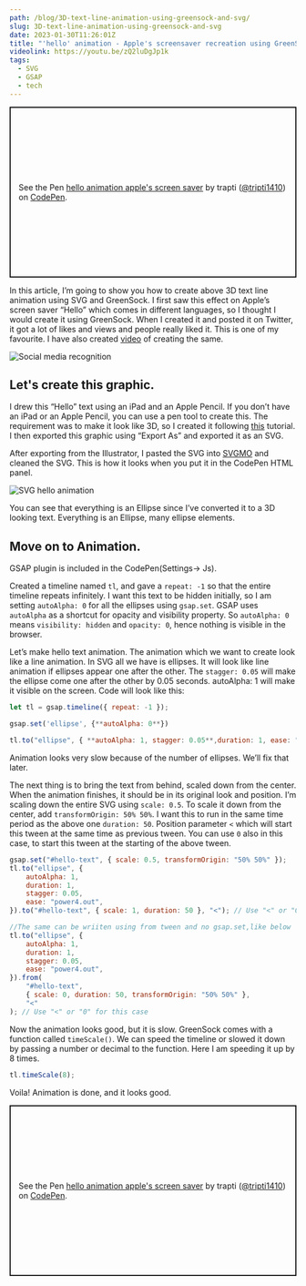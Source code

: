 ```yaml
---
path: /blog/3D-text-line-animation-using-greensock-and-svg/
slug: 3D-text-line-animation-using-greensock-and-svg
date: 2023-01-30T11:26:01Z
title: "'hello' animation - Apple's screensaver recreation using GreenSock and SVG"
videolink: https://youtu.be/zQ2luDgJp1k
tags:
  - SVG
  - GSAP
  - tech
---
```


<p class="codepen" data-height="300" data-default-tab="html,result" data-slug-hash="pordWpZ" data-user="tripti1410" style="height: 300px; box-sizing: border-box; display: flex; align-items: center; justify-content: center; border: 2px solid; margin: 1em 0; padding: 1em;">
  <span>See the Pen <a href="https://codepen.io/tripti1410/pen/pordWpZ">
  hello animation apple's screen saver</a> by trapti (<a href="https://codepen.io/tripti1410">@tripti1410</a>)
  on <a href="https://codepen.io">CodePen</a>.</span>
</p>
<script async src="https://cpwebassets.codepen.io/assets/embed/ei.js"></script>

In this article, I’m going to show you how to create above 3D text line animation using SVG and GreenSock. I first saw this effect on Apple’s screen saver “Hello” which comes in different languages, so I thought I would create it using GreenSock. When I created it and posted it on Twitter, it got a lot of likes and views and people really liked it. This is one of my favourite.
I have also created [video](https://youtu.be/zQ2luDgJp1k) of creating the same.

![Social media recognition](/assets/recognision-sm-hello-animation.png "Social media recognition collage")

## Let's create this graphic.

I drew this “Hello” text using an iPad and an Apple Pencil. If you don’t have an iPad or an Apple Pencil, you can use a pen tool to create this. The requirement was to make it look like 3D, so I created it following [this](https://illustratorhow.com/make-3d-text/) tutorial. I then exported this graphic using “Export As” and exported it as an SVG.

After exporting from the Illustrator, I pasted the SVG into [SVGMO](https://jakearchibald.github.io/svgomg/) and cleaned the SVG. This is how it looks when you put it in the CodePen HTML panel.

![SVG hello animation](/assets/codpen-html-hello-animation.png "Codepen image showing SVG with all ellipses")

You can see that everything is an Ellipse since I’ve converted it to a 3D looking text. Everything is an Ellipse, many ellipse elements.

## Move on to Animation.

GSAP plugin is included in the CodePen(Settings→ Js).

Created a timeline named `tl`, and gave a `repeat: -1` so that the entire timeline repeats infinitely. I want this text to be hidden initially, so I am setting `autoAlpha: 0` for all the ellipses using `gsap.set`. GSAP uses `autoAlpha` as a shortcut for opacity and visibility property. So `autoAlpha: 0` means `visibility: hidden` and `opacity: 0`, hence nothing is visible in the browser.

Let’s make hello text animation. The animation which we want to create look like a line animation. In SVG all we have is ellipses. It will look like line animation if ellipses appear one after the other. The `stagger: 0.05` will make the ellipse come one after the other by 0.05 seconds. autoAlpha: 1 will make it visible on the screen. Code will look like this:

```jsx
let tl = gsap.timeline({ repeat: -1 });

gsap.set('ellipse', {**autoAlpha: 0**})

tl.to("ellipse", { **autoAlpha: 1, stagger: 0.05**,duration: 1, ease: "power4.out" })
```

Animation looks very slow because of the number of ellipses. We’ll fix that later.

The next thing is to bring the text from behind, scaled down from the center. When the animation finishes, it should be in its original look and position. I’m scaling down the entire SVG using `scale: 0.5`. To scale it down from the center, add `transformOrigin: 50% 50%`. I want this to run in the same time period as the above one `duration: 50`. Position parameter `<` which will start this tween at the same time as previous tween. You can use `0` also in this case, to start this tween at the starting of the above tween.

```jsx
gsap.set("#hello-text", { scale: 0.5, transformOrigin: "50% 50%" });
tl.to("ellipse", {
	autoAlpha: 1,
	duration: 1,
	stagger: 0.05,
	ease: "power4.out",
}).to("#hello-text", { scale: 1, duration: 50 }, "<"); // Use "<" or "0" for this case

//The same can be wriiten using from tween and no gsap.set,like below
tl.to("ellipse", {
	autoAlpha: 1,
	duration: 1,
	stagger: 0.05,
	ease: "power4.out",
}).from(
	"#hello-text",
	{ scale: 0, duration: 50, transformOrigin: "50% 50%" },
	"<"
); // Use "<" or "0" for this case
```

Now the animation looks good, but it is slow. GreenSock comes with a function called `timeScale()`. We can speed the timeline or slowed it down by passing a number or decimal to the function. Here I am speeding it up by 8 times.

```jsx
tl.timeScale(8);
```

Voila! Animation is done, and it looks good.

<p class="codepen" data-height="300" data-default-tab="result" data-slug-hash="pordWpZ" data-user="tripti1410" style="height: 300px; box-sizing: border-box; display: flex; align-items: center; justify-content: center; border: 2px solid; margin: 1em 0; padding: 1em;">
  <span>See the Pen <a href="https://codepen.io/tripti1410/pen/pordWpZ">
  hello animation apple's screen saver</a> by trapti (<a href="https://codepen.io/tripti1410">@tripti1410</a>)
  on <a href="https://codepen.io">CodePen</a>.</span>
</p>
<script async src="https://cpwebassets.codepen.io/assets/embed/ei.js"></script>
